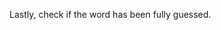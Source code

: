 <!--title={End}-->

<!--concepts={If Statements, Print Statements}-->

<!--badges={Python:180, Software Engineering:22}-->

Lastly, check if the word has been fully guessed. 

